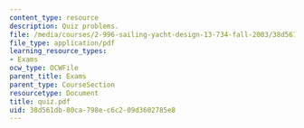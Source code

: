 ```yaml
---
content_type: resource
description: Quiz problems.
file: /media/courses/2-996-sailing-yacht-design-13-734-fall-2003/38d561db80ca798ec6c209d3602785e8_quiz.pdf
file_type: application/pdf
learning_resource_types:
- Exams
ocw_type: OCWFile
parent_title: Exams
parent_type: CourseSection
resourcetype: Document
title: quiz.pdf
uid: 38d561db-80ca-798e-c6c2-09d3602785e8
---
```

